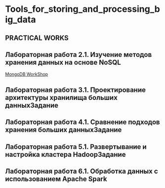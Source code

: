 # Tools_for_storing_and_processing_big_data

## PRACTICAL WORKS 

## **Лабораторная работа 2.1. Изучение методов хранения данных на основе NoSQL**

[MongoDB WorkShop](https://github.com/itshappybunny/Tools_for_storing_and_processing_big_data/blob/main/2.1_%D0%9B%D0%B0%D0%B1%D0%BE%D1%80%D0%B0%D1%82%D0%BE%D1%80%D0%BD%D0%B0%D1%8F_%D1%80%D0%B0%D0%B1%D0%BE%D1%82%D0%B0_MongoDB.pdf)


## **Лабораторная работа 3.1. Проектирование архитектуры хранилища больших данныхЗадание**


## **Лабораторная работа 4.1. Сравнение подходов хранения больших данныхЗадание**


## **Лабораторная работа 5.1. Развертывание и настройка кластера HadoopЗадание**


## **Лабораторная работа 6.1. Обработка данных с использованием Apache Spark**
